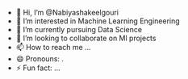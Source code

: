 - 👋 Hi, I’m @Nabiyashakeelgouri
- 👀 I’m interested in Machine Learning Engineering
- 🌱 I’m currently pursuing Data Science
- 💞️ I’m looking to collaborate on Ml projects
- 📫 How to reach me ... 
- 😄 Pronouns: .   
- ⚡ Fun fact: ...

<!---
Nabiyashakeelgouri/Nabiyashakeelgouri is a ✨ special ✨ repository because its `README.md` (this file) appears on your GitHub profile.
You can click the Preview link to take a look at your changes.
--->
